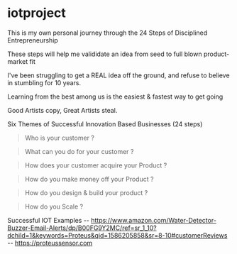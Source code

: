 # iotproject
This is my own personal journey through the 24 Steps of Disciplined Entrepreneurship

These steps will help me valididate an idea from seed to full blown product-market fit

I've been struggling to get a REAL idea off the ground, and refuse to believe in stumbling for 10 years.

Learning from the best among us is the easiest & fastest way to get going


Good Artists copy, Great Artists steal.


Six Themes of Successful Innovation Based Businesses (24 steps)

> Who is your customer ?

> What can you do for your customer ? 

> How does your customer acquire your Product ? 

> How do you make money off your Product ? 

> How do you design & build your product ? 

> How do you Scale ? 

Successful IOT Examples
-- https://www.amazon.com/Water-Detector-Buzzer-Email-Alerts/dp/B00FG9Y2MC/ref=sr_1_10?dchild=1&keywords=Proteus&qid=1586205858&sr=8-10#customerReviews
-- https://proteussensor.com
